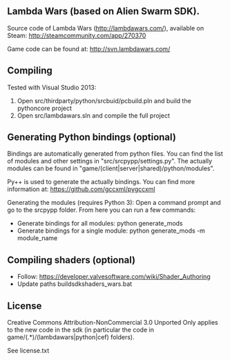 ## Lambda Wars (based on Alien Swarm SDK).
Source code of Lambda Wars (http://lambdawars.com/), available on Steam: http://steamcommunity.com/app/270370

Game code can be found at: http://svn.lambdawars.com/

## Compiling
Tested with Visual Studio 2013:

1. Open src/thirdparty/python/srcbuid/pcbuild.pln and build the pythoncore project
2. Open src/lambdawars.sln and compile the full project

## Generating Python bindings (optional)
Bindings are automatically generated from python files.
You can find the list of modules and other settings in "src/srcpypp/settings.py".
The actually modules can be found in "game/(client|server|shared)/python/modules".

Py++ is used to generate the actually bindings. You can find more information at:
https://github.com/gccxml/pygccxml

Generating the modules (requires Python 3):
Open a command prompt and go to the srcpypp folder.
From here you can run a few commands:
- Generate bindings for all modules: python generate_mods
- Generate bindings for a single module: python generate_mods -m module_name

## Compiling shaders (optional)
- Follow: https://developer.valvesoftware.com/wiki/Shader_Authoring
- Update paths buildsdkshaders_wars.bat

## License
Creative Commons Attribution-NonCommercial 3.0 Unported
Only applies to the new code in the sdk (in particular the code in game/(.*)/(lambdawars|python|cef) folders).

See license.txt